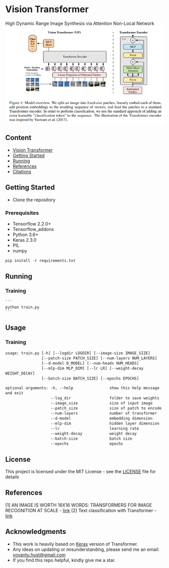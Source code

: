 # Vision Transformer
High Dynamic Range Image Synthesis via Attention Non-Local Network
![teaser](vit.png)
## Content
- [Vision Transformer](#vision-transformer)
- [Getting Started](#getting-started)
- [Running](#running)
- [References](#references)
- [Citations](#citation)

## Getting Started

- Clone the repository

### Prerequisites

- Tensorflow 2.2.0+
- Tensorflow_addons
- Python 3.6+
- Keras 2.3.0
- PIL
- numpy

```python
pip install -r requirements.txt
```

## Running
### Training 
    ```
    python train.py
    ```
## Usage
### Training
```
usage: train.py [-h] [--logdir LOGDIR] [--image-size IMAGE_SIZE]
                [--patch-size PATCH_SIZE] [--num-layers NUM_LAYERS]
                [--d-model D_MODEL] [--num-heads NUM_HEADS]
                [--mlp-dim MLP_DIM] [--lr LR] [--weight-decay WEIGHT_DECAY]
                [--batch-size BATCH_SIZE] [--epochs EPOCHS]
```

```
optional arguments: -h, --help                show this help message and exit
                    --log_dir                 folder to save weights
                    --image_size              size of input image
                    --patch_size              size of patch to encode
                    --num-layers              number of transformer
                    --d-model                 embedding dimension
                    --mlp-dim                 hidden layer dimension
                    --lr                      learning rate
                    --weight-decay            weight decay
                    --batch-size              batch size
                    --epochs                  epochs
```

## License

This project is licensed under the MIT License - see the [LICENSE](https://github.com/tuvovan/ANL-HDRI/blob/master/LICENSE) file for details

## References
[1] AN IMAGE IS WORTH 16X16 WORDS: TRANSFORMERS FOR IMAGE RECOGNITION AT SCALE - [link](https://openreview.net/pdf?id=YicbFdNTTy)
[2] Text classification with Transformer - [link](https://keras.io/examples/nlp/text_classification_with_transformer/)

## Acknowledgments
- This work is heavily based on [Keras](https://keras.io/examples/nlp/text_classification_with_transformer/) version of Transformer.
- Any ideas on updating or misunderstanding, please send me an email: <vovantu.hust@gmail.com>
- If you find this repo helpful, kindly give me a star.

